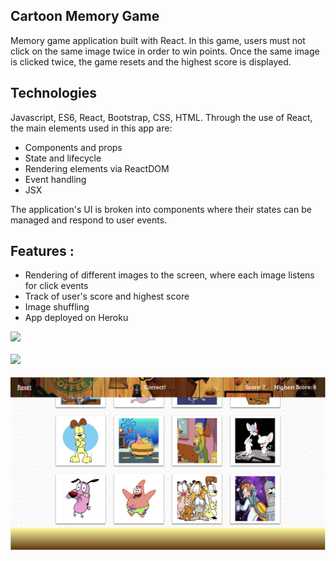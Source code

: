 ## Cartoon Memory Game

Memory game application built with React.
In this game, users must not click on the same image twice in order to win points.
Once the same image is clicked twice, the game resets and the highest score is displayed. 

## Technologies 

Javascript, ES6, React, Bootstrap, CSS, HTML.
Through the use of React, the main elements used in this app are:
- Components and props
- State and lifecycle
- Rendering elements via ReactDOM
- Event handling
- JSX

The application's UI is broken into components where their states can be managed and respond to user events. 

## Features : 

- Rendering of different images to the screen, where each image listens for click events 
- Track of user's score and highest score 
- Image shuffling 
- App deployed on Heroku

<img src="./public/Images/Readme1.png">
<br>
<br>
<img src="./public/Images/Readme3.png">
<br>
<br>
<img src="./public/Images/Readme2.png">











